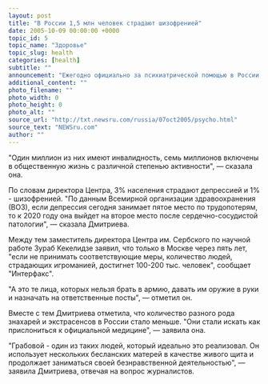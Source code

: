 ```yaml
---
layout: post
title: "В России 1,5 млн человек страдают шизофренией"
date: 2005-10-09 00:00:00 +0000
topic_id: 5
topic_name: "Здоровье"
topic_slug: health
categories: [health]
subtitle: ""
announcement: "Ежегодно официально за психиатрической помощью в России обращаются 8 млн граждан, сообщила директор Центра социальной и судебной психиатрии имени Сербского Татьяна Дмитриева журналистам на пресс-конференции в пятницу."
additional_content: ""
photo_filename: ""
photo_width: 0
photo_height: 0
photo_alt: ""
source_url: "http://txt.newsru.com/russia/07oct2005/psycho.html"
source_text: "NEWSru.com"
author: ""
---
```

"Один миллион из них имеют инвалидность, семь миллионов включены в общественную жизнь с различной степенью активности", &mdash; сказала она.

По словам директора Центра, 3% населения страдают депрессией и 1% - шизофренией. "По данным Всемирной организации здравоохранения (ВОЗ), если депрессия сегодня занимает пятое место по трудопотерям, то к 2020 году она выйдет на второе место после сердечно-сосудистой патологии", &mdash; сказала Дмитриева.

Между тем заместитель директора Центра им. Сербского по научной работе Зураб Кекелидзе заявил, что только в Москве через пять лет, "если не принимать соответствующие меры, количество людей, страдающих игроманией, достигнет 100-200 тыс. человек", сообщает "Интерфакс".

"А это те лица, которых нельзя брать в армию, давать им оружие в руки и назначать на ответственные посты", &mdash; отметил он.

Вместе с тем Дмитриева отметила, что количество разного рода знахарей и экстрасенсов в России стало меньше. "Они стали искать как прислониться к официальной медицине", &mdash; заявила она.

"Грабовой - один из таких людей, который идеально это реализовал. Он использует нескольких бесланских матерей в качестве живого щита и продолжает заниматься своей безнравственной деятельностью", &mdash; заявила Дмитриева, отвечая на вопрос журналистов.
